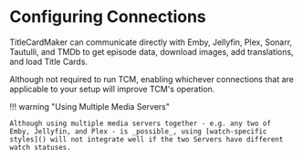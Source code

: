 # Configuring Connections
TitleCardMaker can communicate directly with Emby, Jellyfin, Plex,
Sonarr, Tautulli, and TMDb to get episode data, download images, add
translations, and load Title Cards.

Although not required to run TCM, enabling whichever connections that
are applicable to your setup will improve TCM's operation.

!!! warning "Using Multiple Media Servers"

    Although using multiple media servers together - e.g. any two of
    Emby, Jellyfin, and Plex - is _possible_, using [watch-specific
    styles]() will not integrate well if the two Servers have different
    watch statuses.